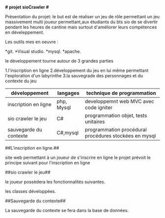 **# projet sioCrawler #**

Présentation du projet: le but est de réaliser un jeu de rôle permettant un jeu massivement multi joueur permettant,aux
étudiants du bts sio de se divertir pendant les heures de cantine mais surtout d'améliorer leurs compétences en 
déveleppement.

Les outils mes en oeuvre :

*git.
*Visual studio.
*mysql.
*apache.

le développement  tourne autour de 3 grandes parties

1.l'inscription en ligne
2.développement du jeu en lui même permettant l'exploration d'un labyrinthe
3.la sauvegrade des personnages et du contexte du jeu

|**développement**|**langages**|**technique de programmation**|
|-----------------|------------|------------------------------|
|inscription en ligne|php, Mysql|developpemnt web MVC avec code igniter|
|sio crawler le jeu|C#|programmation objet, tests unitaires|
|sauvegarde du contexte|C#,mysql|programmation procédural procédures stockées en mysql|

##L'inscription en ligne.##

site web permettant à un joueur de s'inscrire en ligne le projet prévoit le principe suivant pour l'inscription en ligne

##sio crawler le jeu##

le joueur possèdera les fonctionnalités suivantes.

les classes développées.

##Sauvegarde du contexte##

La sauvegarde du contexte se fera dans la base de données.
